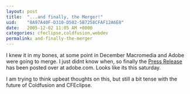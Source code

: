 ```yaml
---
layout: post
title:  "...and finally, the Merger!"
uid:	"8A97A40F-D310-D502-5B7258CFAF12A6E8"
date:   2005-12-02 11:05 AM +0000
categories: cfeclipse,coldfusion,webdev
permalink: and-finally-the-merger
---
```

I knew it in my bones, at some point in December Macromedia and Adobe were going to merge. I just didnt know when, so finally the <a href="http://www.adobe.com/aboutadobe/pressroom/pressreleases/200512/120105MACRAcquisitionClose.html">Press Release</a> has been posted over at adobe.com. Looks like its this saturday.

I am trying to think upbeat thoughts on this, but still a bit tense with the future of Coldfusion and CFEclipse.